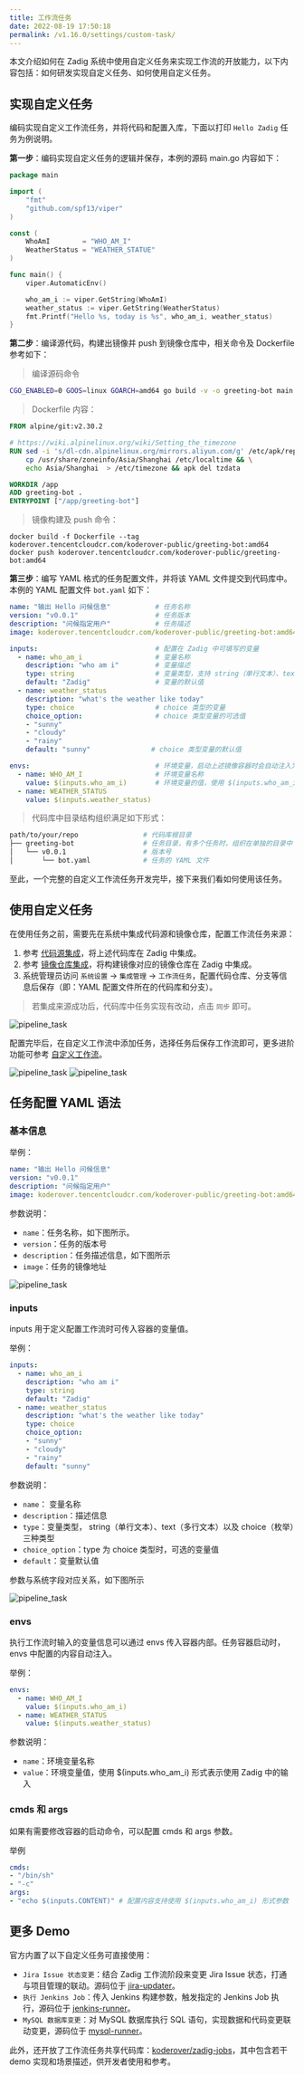 ```yaml
---
title: 工作流任务
date: 2022-08-19 17:50:18
permalink: /v1.16.0/settings/custom-task/
---
```


本文介绍如何在 Zadig 系统中使用自定义任务来实现工作流的开放能力，以下内容包括：如何研发实现自定义任务、如何使用自定义任务。

## 实现自定义任务
编码实现自定义工作流任务，并将代码和配置入库，下面以打印 `Hello Zadig` 任务为例说明。

**第一步**：编码实现自定义任务的逻辑并保存，本例的源码 main.go 内容如下：
``` go
package main

import (
    "fmt"
    "github.com/spf13/viper"
)

const (
	WhoAmI        = "WHO_AM_I"
	WeatherStatus = "WEATHER_STATUE"
)

func main() {
    viper.AutomaticEnv()

    who_am_i := viper.GetString(WhoAmI)
    weather_status := viper.GetString(WeatherStatus)
    fmt.Printf("Hello %s, today is %s", who_am_i, weather_status)
}
```
**第二步**：编译源代码，构建出镜像并 push 到镜像仓库中，相关命令及 Dockerfile 参考如下：
> 编译源码命令
``` bash
CGO_ENABLED=0 GOOS=linux GOARCH=amd64 go build -v -o greeting-bot main.go
```
> Dockerfile 内容：
``` dockerfile
FROM alpine/git:v2.30.2

# https://wiki.alpinelinux.org/wiki/Setting_the_timezone
RUN sed -i 's/dl-cdn.alpinelinux.org/mirrors.aliyun.com/g' /etc/apk/repositories && apk add tzdata && \
    cp /usr/share/zoneinfo/Asia/Shanghai /etc/localtime && \
    echo Asia/Shanghai  > /etc/timezone && apk del tzdata

WORKDIR /app
ADD greeting-bot .
ENTRYPOINT ["/app/greeting-bot"]
```
> 镜像构建及 push 命令：
```
docker build -f Dockerfile --tag koderover.tencentcloudcr.com/koderover-public/greeting-bot:amd64
docker push koderover.tencentcloudcr.com/koderover-public/greeting-bot:amd64
```
**第三步**：编写 YAML 格式的任务配置文件，并将该 YAML 文件提交到代码库中。本例的 YAML 配置文件 `bot.yaml` 如下：
``` yaml
name: "输出 Hello 问候信息"           # 任务名称
version: "v0.0.1"                   # 任务版本
description: "问候指定用户"           # 任务描述
image: koderover.tencentcloudcr.com/koderover-public/greeting-bot:amd64 # 上一步中构建出来的镜像

inputs:                             # 配置在 Zadig 中可填写的变量
  - name: who_am_i                  # 变量名称
    description: "who am i"         # 变量描述
    type: string                    # 变量类型，支持 string（单行文本）、text（多行文本）以及 choice（枚举）三种类型
    default: "Zadig"                # 变量的默认值
  - name: weather_status
    description: "what's the weather like today"
    type: choice                    # choice 类型的变量
    choice_option:                  # choice 类型变量的可选值
    - "sunny"
    - "cloudy"
    - "rainy"
    default: "sunny"               # choice 类型变量的默认值

envs:                               # 环境变量，启动上述镜像容器时会自动注入为环境变量，除了 envs，还支持使用 cmds 和 args
  - name: WHO_AM_I                  # 环境变量名称
    value: $(inputs.who_am_i)       # 环境变量的值，使用 $(inputs.who_am_i) 形式表示使用 Zadig 中的输入
  - name: WEATHER_STATUS
    value: $(inputs.weather_status)

```

> 代码库中目录结构组织满足如下形式：
``` bash
path/to/your/repo                # 代码库根目录
├── greeting-bot                 # 任务目录，有多个任务时，组织在单独的目录中
│   └── v0.0.1                   # 版本号
│       └── bot.yaml             # 任务的 YAML 文件
```
至此，一个完整的自定义工作流任务开发完毕，接下来我们看如何使用该任务。

## 使用自定义任务
在使用任务之前，需要先在系统中集成代码源和镜像仓库，配置工作流任务来源：
1. 参考 [代码源集成](/v1.16.0/settings/codehost/gitlab/)，将上述代码库在 Zadig 中集成。
2. 参考 [镜像仓库集成](/v1.16.0/settings/image-registry/)，将构建镜像对应的镜像仓库在 Zadig 中集成。
3. 系统管理员访问 `系统设置` -> `集成管理` -> `工作流任务`，配置代码仓库、分支等信息后保存（即：YAML 配置文件所在的代码库和分支）。

> 若集成来源成功后，代码库中任务实现有改动，点击 `同步` 即可。

![pipeline_task](./_images/pipeline_task_help.png)

配置完毕后，在自定义工作流中添加任务，选择任务后保存工作流即可，更多进阶功能可参考 [自定义工作流](/v1.16.0/project/common-workflow/)。

![pipeline_task](./_images/pipeline_task_demo.png)
![pipeline_task](./_images/pipeline_task_demo_0.png)


## 任务配置 YAML 语法
### 基本信息

举例：
```yaml
name: "输出 Hello 问候信息"          
version: "v0.0.1"                   
description: "问候指定用户"           
image: koderover.tencentcloudcr.com/koderover-public/greeting-bot:amd64 
```

参数说明：
- `name`：任务名称，如下图所示。
- `version`：任务的版本号
- `description`：任务描述信息，如下图所示
- `image`：任务的镜像地址

![pipeline_task](./_images/pipeline_task_syntax_0.png)

### inputs

inputs 用于定义配置工作流时可传入容器的变量值。

举例：
```yaml
inputs:                             
  - name: who_am_i                 
    description: "who am i"         
    type: string                    
    default: "Zadig"                
  - name: weather_status
    description: "what's the weather like today"
    type: choice                    
    choice_option:                  
    - "sunny"
    - "cloudy"
    - "rainy"
    default: "sunny"               
```

参数说明：
- `name`： 变量名称
- `description`：描述信息
- `type`：变量类型， string（单行文本）、text（多行文本）以及 choice（枚举）三种类型
- `choice_option`：type 为 choice 类型时，可选的变量值
- `default`：变量默认值

参数与系统字段对应关系，如下图所示

![pipeline_task](./_images/pipeline_task_syntax_1.png)

### envs

执行工作流时输入的变量信息可以通过 envs 传入容器内部。任务容器启动时，envs 中配置的内容自动注入。

举例：
```yaml
envs:                              
  - name: WHO_AM_I                  
    value: $(inputs.who_am_i)       
  - name: WEATHER_STATUS
    value: $(inputs.weather_status)
```
参数说明：
- `name`：环境变量名称
- `value`：环境变量值，使用 $(inputs.who_am_i) 形式表示使用 Zadig 中的输入

### cmds 和 args

如果有需要修改容器的启动命令，可以配置 cmds 和 args 参数。

举例
```yaml
cmds: 
- "/bin/sh"
- "-c"
args:
- "echo $(inputs.CONTENT)" # 配置内容支持使用 $(inputs.who_am_i) 形式参数
```
## 更多 Demo

官方内置了以下自定义任务可直接使用：

- `Jira Issue 状态变更`：结合 Zadig 工作流阶段来变更 Jira Issue 状态，打通与项目管理的联动。源码位于 [jira-updater](https://github.com/koderover/zadig/tree/release-1.14.0/pkg/microservice/aslan/core/workflow/service/workflow/plugins/jira-updater)。
- `执行 Jenkins Job`：传入 Jenkins 构建参数，触发指定的 Jenkins Job 执行，源码位于 [jenkins-runner](https://github.com/koderover/zadig/tree/release-1.14.0/pkg/microservice/aslan/core/workflow/service/workflow/plugins/jenkins-runner)。
- `MySQL 数据库变更`：对 MySQL 数据库执行 SQL 语句，实现数据和代码变更联动变更，源码位于 [mysql-runner](https://github.com/koderover/zadig/tree/release-1.14.0/pkg/microservice/aslan/core/workflow/service/workflow/plugins/mysql-runner)。

此外，还开放了工作流任务共享代码库：[koderover/zadig-jobs](https://github.com/koderover/zadig-jobs)，其中包含若干 demo 实现和场景描述，供开发者使用和参考。


